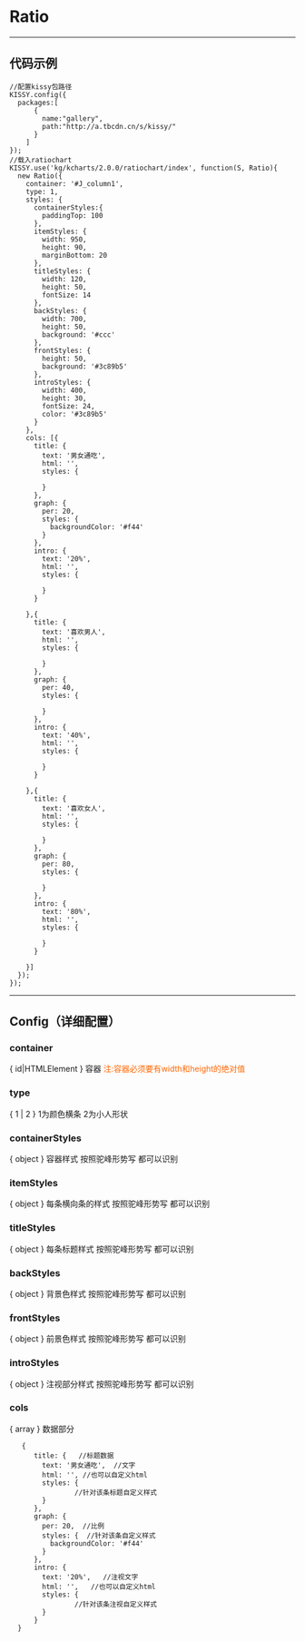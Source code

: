 # Ratio
---
代码示例
---
```
//配置kissy包路径
KISSY.config({
  packages:[
      {
        name:"gallery",
        path:"http://a.tbcdn.cn/s/kissy/"
      }
    ]
});
//载入ratiochart
KISSY.use('kg/kcharts/2.0.0/ratiochart/index', function(S, Ratio){
  new Ratio({
    container: '#J_column1',
    type: 1,
    styles: {
      containerStyles:{
        paddingTop: 100
      },
      itemStyles: {
        width: 950,
        height: 90,
        marginBottom: 20
      },
      titleStyles: {
        width: 120,
        height: 50,
        fontSize: 14
      },
      backStyles: {
        width: 700,
        height: 50,
        background: '#ccc'
      },
      frontStyles: {
        height: 50,
        background: '#3c89b5'
      },
      introStyles: {
        width: 400,
        height: 30,
        fontSize: 24,
        color: '#3c89b5'
      }
    },
    cols: [{
      title: {
        text: '男女通吃',
        html: '',
        styles: {

        }
      },
      graph: {
        per: 20,
        styles: {
          backgroundColor: '#f44'
        }
      },
      intro: {
        text: '20%',
        html: '',
        styles: {
          
        }
      }
      
    },{
      title: {
        text: '喜欢男人',
        html: '',
        styles: {

        }
      },
      graph: {
        per: 40,
        styles: {

        }
      },
      intro: {
        text: '40%',
        html: '',
        styles: {

        }
      }
      
    },{
      title: {
        text: '喜欢女人',
        html: '',
        styles: {

        }
      },
      graph: {
        per: 80,
        styles: {

        }
      },
      intro: {
        text: '80%',
        html: '',
        styles: {

        }
      }
      
    }]
  });
});
```

---
Config（详细配置）
---
### container  

{ id|HTMLElement } 容器 <span style='color:#f60'>注:容器必须要有width和height的绝对值</span>

### type

{ 1 | 2 } 1为颜色横条  2为小人形状

### containerStyles 

{ object } 容器样式 按照驼峰形势写 都可以识别

### itemStyles 

{ object } 每条横向条的样式 按照驼峰形势写 都可以识别

### titleStyles 

{ object } 每条标题样式 按照驼峰形势写 都可以识别

### backStyles

{ object } 背景色样式 按照驼峰形势写 都可以识别

### frontStyles

{ object } 前景色样式 按照驼峰形势写 都可以识别

### introStyles

{ object } 注视部分样式 按照驼峰形势写 都可以识别

### cols

{ array } 数据部分
```
   {
      title: {   //标题数据
        text: '男女通吃',  //文字
        html: '', //也可以自定义html
        styles: {
                //针对该条标题自定义样式
        }
      },
      graph: {
        per: 20,  //比例
        styles: {  //针对该条自定义样式
          backgroundColor: '#f44'   
        }
      },
      intro: {
        text: '20%',   //注视文字
        html: '',   //也可以自定义html
        styles: {
                //针对该条注视自定义样式 
        }
      }
  } 
```

